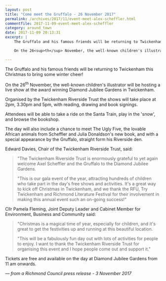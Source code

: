 ```yaml
---
layout: post
title: "Come meet the Gruffalo - 26 November 2017"
permalink: /archives/2017/11/event-meet-alex-scheffler.html
commentfile: 2017-11-09-event-meet-alex-scheffler
category: around_town
date: 2017-11-09 20:13:31
excerpt: |
    The Gruffalo and his famous friends will be returning to Twickenham this Christmas to bring some winter cheer!

    On the 26<sup>th</sup> November, the well-known children's illustrator will be hosting a live show at the award winning Diamond Jubilee Gardens in Twickenham.

---
```


The Gruffalo and his famous friends will be returning to Twickenham this Christmas to bring some winter cheer!

On the 26<sup>th</sup> November, the well-known children's illustrator will be hosting a live show at the award winning Diamond Jubilee Gardens in Twickenham.

Organised by the Twickenham Riverside Trust the shows will take place at 2pm, 3.30pm and 5pm, with reading, drawing and book signings.

Attendees will be able to take a ride on the Santa Train, play in the 'snow', and browse the bookshop.

The day will also include a chance to meet The Ugly Five, the lovable African animals from Scheffler and Julia Donaldson's new book, and with a special appearance by the Gruffalo, straight form his Riverside den.

Edward Davies, Chair of the Twickenham Riverside Trust, said:

> "The Twickenham Riverside Trust is enormously grateful to yet again welcome Axel Scheffler and the Gruffalo to the Diamond Jubilee Gardens.
> 
> 
>  "This is our gala event of the year, attracting hundreds of children who take part in the day's free shows and activities. It's a great way to kick off Christmas in Twickenham, and we thank the RFU, Try Twickenham and Richmond Literature Festival for their involvement in making this annual event such an on-going success!"
> 
 Cllr Pamela Fleming, Joint Deputy Leader and Cabinet Member for Environment, Business and Community said:

> "Christmas is a magical time of year, especially for children, and it's great to get the festivities up and running at this beautiful location.
> 
> "This will be a fabulously fun day out with lots of activities for people to enjoy. I want to thank the Twickenham Riverside Trust for organising this event and I hope people come out and support it."

Tickets are free and available on the day at Diamond Jubilee Gardens from 11 am onwards.

<cite>— from a Richmond Council press release - 3 November 2017</cite>
